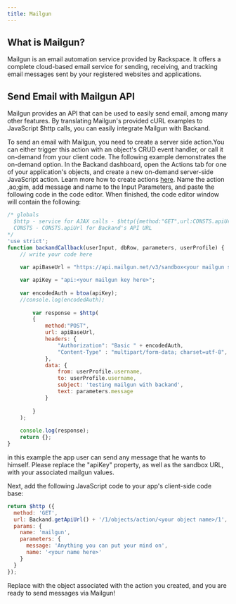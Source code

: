```yaml
---
title: Mailgun
---
```

## What is Mailgun?
Mailgun is an email automation service provided by Rackspace. It offers a complete cloud-based email service for sending, receiving, and tracking email messages sent by your registered websites and applications.

## Send Email with Mailgun API
Mailgun provides an API that can be used to easily send email, among many other features. By translating Mailgun's provided cURL examples to JavaScript $http calls, you can easily integrate Mailgun with Backand.

To send an email with Mailgun, you need to create a server side action.You can either trigger this action with an object's CRUD event handler, or call it on-demand from your client code. The following example demonstrates the on-demand option. In the Backand dashboard, open the Actions tab for one of your application's objects, and create a new on-demand server-side JavaScript action. Learn more how to create actions [here](http://docs.backand.com/en/latest/apidocs/customactions/index.html). Name the action ,ao;gim, add message and name to the Input Parameters, and paste the following code in the code editor. When finished, the code editor window will contain the following:

```javascript
/* globals
  $http - service for AJAX calls - $http({method:"GET",url:CONSTS.apiUrl + "/1/objects/yourObject" , headers: {"Authorization":userProfile.token}});
  CONSTS - CONSTS.apiUrl for Backand's API URL
*/
'use strict';
function backandCallback(userInput, dbRow, parameters, userProfile) {
    // write your code here
    
    var apiBaseUrl = "https://api.mailgun.net/v3/sandbox<your mailgun sandbox key here>.mailgun.org/messages";

    var apiKey = "api:<your mailgun key here>";
                  
    var encodedAuth = btoa(apiKey);
    //console.log(encodedAuth);
    
        var response = $http(
        {
            method:"POST",
            url: apiBaseUrl, 
            headers: {
                "Authorization": "Basic " + encodedAuth,
                "Content-Type" : "multipart/form-data; charset=utf-8",
            },
            data: {
                from: userProfile.username, 
                to: userProfile.username, 
                subject: 'testing mailgun with backand', 
                text: parameters.message
            }
            
        }
    );
    
    console.log(response);
    return {};
}
```
in this example the app user can send any message that he wants to himself. Please replace the "apiKey" property, as well as the sandbox URL, with your associated mailgun values.

Next, add the following JavaScript code to your app's client-side code base:

```javascript
return $http ({
  method: 'GET',
  url: Backand.getApiUrl() + '/1/objects/action/<your object name>/1',
  params: {
    name: 'mailgun',
    parameters: {
      message: 'Anything you can put your mind on',
      name: '<your name here>'
    }
  }
});

```
Replace <your object name> with the object associated with the action you created, and you are ready to send messages via Mailgun!
